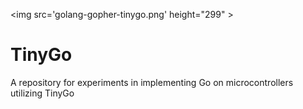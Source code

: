 <img src='golang-gopher-tinygo.png' height="299" \>

# TinyGo

A repository for experiments in implementing Go on microcontrollers utilizing TinyGo
